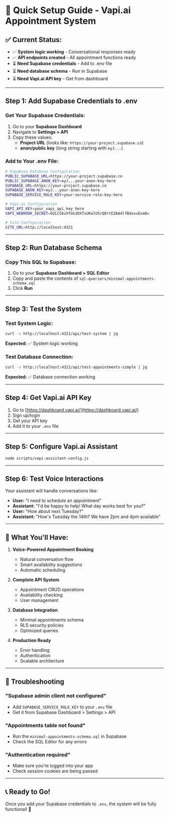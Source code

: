 # 🚀 **Quick Setup Guide - Vapi.ai Appointment System**

## **✅ Current Status:**

- ✅ **System logic working** - Conversational responses ready
- ✅ **API endpoints created** - All appointment functions ready
- ⏳ **Need Supabase credentials** - Add to .env file
- ⏳ **Need database schema** - Run in Supabase
- ⏳ **Need Vapi.ai API key** - Get from dashboard

---

## **Step 1: Add Supabase Credentials to .env**

### **Get Your Supabase Credentials:**

1. Go to your **Supabase Dashboard**
2. Navigate to **Settings > API**
3. Copy these values:
   - **Project URL** (looks like: `https://your-project.supabase.co`)
   - **anon/public key** (long string starting with `eyJ...`)

### **Add to Your .env File:**

```bash
# Supabase Database Configuration
PUBLIC_SUPABASE_URL=https://your-project.supabase.co
PUBLIC_SUPABASE_ANON_KEY=eyJ...your-anon-key-here
SUPABASE_URL=https://your-project.supabase.co
SUPABASE_ANON_KEY=eyJ...your-anon-key-here
SUPABASE_SERVICE_ROLE_KEY=your-service-role-key-here

# Vapi.ai Configuration
VAPI_API_KEY=your_vapi_api_key_here
VAPI_WEBHOOK_SECRET=O2LCSbvXfUo3OXTsUKalUSrQOrtEZAA4lfBdxvxExm8=

# Site Configuration
SITE_URL=http://localhost:4321
```

---

## **Step 2: Run Database Schema**

### **Copy This SQL to Supabase:**

1. Go to your **Supabase Dashboard > SQL Editor**
2. Copy and paste the contents of `sql-queriers/minimal-appointments-schema.sql`
3. Click **Run**

---

## **Step 3: Test the System**

### **Test System Logic:**

```bash
curl -s http://localhost:4321/api/test-system | jq
```

**Expected:** ✅ System logic working

### **Test Database Connection:**

```bash
curl -s http://localhost:4321/api/test-appointments-simple | jq
```

**Expected:** ✅ Database connection working

---

## **Step 4: Get Vapi.ai API Key**

1. Go to [https://dashboard.vapi.ai/](https://dashboard.vapi.ai/)
2. Sign up/login
3. Get your API key
4. Add it to your `.env` file

---

## **Step 5: Configure Vapi.ai Assistant**

```bash
node scripts/vapi-assistant-config.js
```

---

## **Step 6: Test Voice Interactions**

Your assistant will handle conversations like:

- **User:** "I need to schedule an appointment"
- **Assistant:** "I'd be happy to help! What day works best for you?"
- **User:** "How about next Tuesday?"
- **Assistant:** "How's Tuesday the 14th? We have 2pm and 4pm available"

---

## **🎯 What You'll Have:**

1. **Voice-Powered Appointment Booking**
   - Natural conversation flow
   - Smart availability suggestions
   - Automatic scheduling

2. **Complete API System**
   - Appointment CRUD operations
   - Availability checking
   - User management

3. **Database Integration**
   - Minimal appointments schema
   - RLS security policies
   - Optimized queries

4. **Production Ready**
   - Error handling
   - Authentication
   - Scalable architecture

---

## **🔧 Troubleshooting**

### **"Supabase admin client not configured"**

- Add `SUPABASE_SERVICE_ROLE_KEY` to your `.env` file
- Get it from Supabase Dashboard > Settings > API

### **"Appointments table not found"**

- Run the `minimal-appointments-schema.sql` in Supabase
- Check the SQL Editor for any errors

### **"Authentication required"**

- Make sure you're logged into your app
- Check session cookies are being passed

---

## **📞 Ready to Go!**

Once you add your Supabase credentials to `.env`, the system will be fully functional! 🎉

